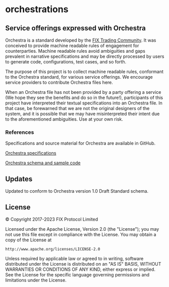 # orchestrations

## Service offerings expressed with Orchestra

Orchestra is a standard developed by the [FIX Trading Community](http://www.fixtradingcommunity.org/). It was conceived to provide machine readable rules of engagement for counterparties. Machine readable rules avoid ambiguities and gaps prevalent in narrative specifications and may be directly processed by users to generate code, configurations, test cases, and so forth.

The purpose of this project is to collect machine readable rules, conformant to the Orchestra standard, for various service offerings. We encourage service providers to contribute Orchestra files here.

When an Orchestra file has not been provided by a party offering a service (We hope they see the benefits and do so in the future!), participants of this project have interpreted their textual specifications into an Orchestra file. In that case, be forewarned that we are not the original designers of the system, and it is possible that we may have misinterpreted their intent due to the aforementioned ambiguities. Use at your own risk.

### References
Specifications and source material for Orchestra are available in GitHub.

[Orchestra specifications](https://github.com/FIXTradingCommunity/fix-orchestra-spec)

[Orchestra schema and sample code](https://github.com/FIXTradingCommunity/fix-orchestra)

## Updates

Updated to conform to Orchestra version 1.0 Draft Standard schema.

## License
© Copyright 2017-2023 FIX Protocol Limited

Licensed under the Apache License, Version 2.0 (the "License");
you may not use this file except in compliance with the License.
You may obtain a copy of the License at

    http://www.apache.org/licenses/LICENSE-2.0

Unless required by applicable law or agreed to in writing, software
distributed under the License is distributed on an "AS IS" BASIS,
WITHOUT WARRANTIES OR CONDITIONS OF ANY KIND, either express or implied.
See the License for the specific language governing permissions and
limitations under the License.

